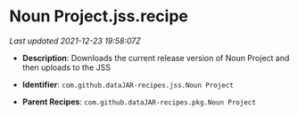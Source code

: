 # Noun Project.jss.recipe

_Last updated 2021-12-23 19:58:07Z_

- **Description**: Downloads the current release version of Noun Project and then uploads to the JSS

- **Identifier**: `com.github.dataJAR-recipes.jss.Noun Project`

- **Parent Recipes**: `com.github.dataJAR-recipes.pkg.Noun Project`